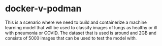 # docker-v-podman

This is a scenario where we need to build and containerize a machine learning
model that will be used to classify images of lungs as healthy or ill with
pneumonia or COVID. The dataset that is used is around and 2GB and consists of
5000 images that can be used to test the model with.
